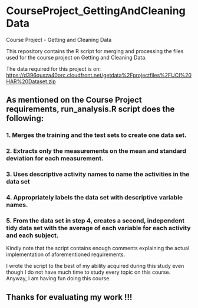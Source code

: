 # CourseProject_GettingAndCleaningData
Course Project - Getting and Cleaning Data

This repository contains the R script for merging and processing the files used for the course project on Getting and Cleaning Data.

The data required for this project is on:
https://d396qusza40orc.cloudfront.net/getdata%2Fprojectfiles%2FUCI%20HAR%20Dataset.zip 

## As mentioned on the Course Project requirements, run_analysis.R script does the following:
### 1. Merges the training and the test sets to create one data set.
### 2. Extracts only the measurements on the mean and standard deviation for each measurement. 
### 3. Uses descriptive activity names to name the activities in the data set
### 4. Appropriately labels the data set with descriptive variable names. 
### 5. From the data set in step 4, creates a second, independent tidy data set with the average of each variable for each activity and each subject.

Kindly note that the script contains enough comments explaining the actual implementation of aforementioned requirements.

I wrote the script to the best of my ability acquired during this study even though I do not have much time to study every topic on this course. Anyway, I am having fun doing this course.

## Thanks for evaluating my work !!! 






